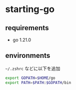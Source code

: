 # starting-go

## requirements

- go 1.21.0

## environments

`~/.zshrc` などに以下を追加

```zsh
export GOPATH=$HOME/go
export PATH=$PATH:$GOPATH/bin
```
